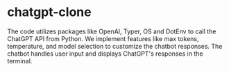 # chatgpt-clone

The code utilizes packages like OpenAI, Typer, OS and DotEnv to call the ChatGPT API from Python. We implement features like max tokens, temperature, and model selection to customize the chatbot responses. The chatbot handles user input and displays ChatGPT's responses in the terminal.
